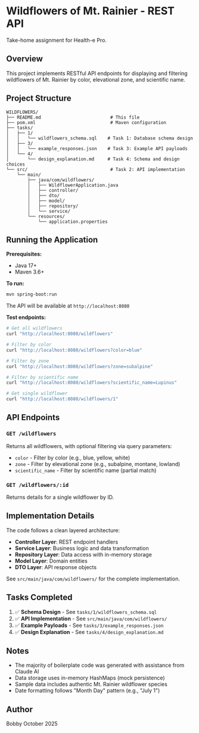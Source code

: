 # Wildflowers of Mt. Rainier - REST API

Take-home assignment for Health-e Pro.

## Overview

This project implements RESTful API endpoints for displaying and filtering wildflowers of Mt. Rainier by color, elevational zone, and scientific name.

## Project Structure

```
WILDFLOWERS/
├── README.md                          # This file
├── pom.xml                            # Maven configuration
├── tasks/
│   ├── 1/
│   │   └── wildflowers_schema.sql    # Task 1: Database schema design
│   ├── 3/
│   │   └── example_responses.json    # Task 3: Example API payloads
│   └── 4/
│       └── design_explanation.md     # Task 4: Schema and design choices
└── src/                               # Task 2: API implementation
    └── main/
        ├── java/com/wildflowers/
        │   ├── WildflowerApplication.java
        │   ├── controller/
        │   ├── dto/
        │   ├── model/
        │   ├── repository/
        │   └── service/
        └── resources/
            └── application.properties
```

## Running the Application

**Prerequisites:**

- Java 17+
- Maven 3.6+

**To run:**

```bash
mvn spring-boot:run
```

The API will be available at `http://localhost:8080`

**Test endpoints:**

```bash
# Get all wildflowers
curl "http://localhost:8080/wildflowers"

# Filter by color
curl "http://localhost:8080/wildflowers?color=blue"

# Filter by zone
curl "http://localhost:8080/wildflowers?zone=subalpine"

# Filter by scientific name
curl "http://localhost:8080/wildflowers?scientific_name=Lupinus"

# Get single wildflower
curl "http://localhost:8080/wildflowers/1"
```

## API Endpoints

### `GET /wildflowers`

Returns all wildflowers, with optional filtering via query parameters:

- `color` - Filter by color (e.g., blue, yellow, white)
- `zone` - Filter by elevational zone (e.g., subalpine, montane, lowland)
- `scientific_name` - Filter by scientific name (partial match)

### `GET /wildflowers/:id`

Returns details for a single wildflower by ID.

## Implementation Details

The code follows a clean layered architecture:

- **Controller Layer**: REST endpoint handlers
- **Service Layer**: Business logic and data transformation
- **Repository Layer**: Data access with in-memory storage
- **Model Layer**: Domain entities
- **DTO Layer**: API response objects

See `src/main/java/com/wildflowers/` for the complete implementation.

## Tasks Completed

1. ✅ **Schema Design** - See `tasks/1/wildflowers_schema.sql`
2. ✅ **API Implementation** - See `src/main/java/com/wildflowers/`
3. ✅ **Example Payloads** - See `tasks/3/example_responses.json`
4. ✅ **Design Explanation** - See `tasks/4/design_explanation.md`

## Notes

- The majority of boilerplate code was generated with assistance from Claude AI
- Data storage uses in-memory HashMaps (mock persistence)
- Sample data includes authentic Mt. Rainier wildflower species
- Date formatting follows "Month Day" pattern (e.g., "July 1")

## Author

Bobby
October 2025
